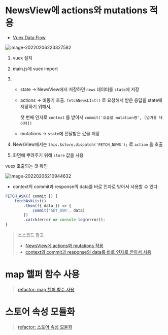 # NewsView에 actions와 mutations 적용

- [Vuex Data Flow](https://vuex.vuejs.org/)

![image-20220206223327582](assets/[ch03]스토어_구현/image-20220206223327582.png)

1. vuex 설치

2. main.js에 vuex import

3. * state → NewsView에서 저장하던 `news` 데이터를 `state`에 저장

   * actions → 비동기 호출. `fetchNewsLIst()` 로 요청해서 받은 응답을 state에 저장하기 위해서,

     첫 번째 인자로 `context` 를 받아서 `commit('호출할 mutation명', [넘겨줄 데이터])`

   * mutations → `state`에 전달받은 값을 저장

4. NewsView에서는 `this.$store.dispatch('FETCH_NEWS');` 로 `action` 을 호출

5. 화면에 뿌려주기 위해 `store` 값을 사용



vuex 호출되는 것 확인

![image-20220206210944632](assets/[ch03]스토어_구현/image-20220206210944632.png)



* context의 commit과 response의 data를 바로 인자로 받아서 사용할 수 있다.

```js
FETCH_ASK({ commit }) {
    fetchAskList()
        .then(({ data }) => {
            commit('SET_ASK', data)
        })
        .catch(error => console.log(error));
}
```





> 소스코드 참고
>
> * [NewsView에 actions와 mutations 적용](https://github.com/blossun/study-vue/commit/59d4503148a83ee2f91a41217477675dee062fa7)
> * [context의 commit과 response의 data를 바로 인자로 받아서 사용](https://github.com/blossun/study-vue/commit/13e040b970486aa60d5a7caf59887ed83fcd119c)



# map 핼퍼 함수 사용

> [refactor: map 핼퍼 함수 사용](https://github.com/blossun/study-vue/commit/3811dfe587f91dc22a60032560d99e9b3f595b6e)



# 스토어 속성 모듈화

> [refactor: 스토어 속성 모듈화](https://github.com/blossun/study-vue/commit/9128a930cba58fff65875982dae0710225f82a25)







